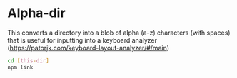 Alpha-dir
=========

This converts a directory into a blob of alpha (a-z) characters (with spaces) that is useful for inputting into a keyboard analyzer (https://patorjk.com/keyboard-layout-analyzer/#/main)

```sh
cd [this-dir]
npm link
```
